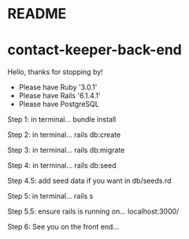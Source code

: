 # README
# contact-keeper-back-end
Hello, thanks for stopping by!

* Please have Ruby '3.0.1'
* Please have Rails '6.1.4.1'
* Please have PostgreSQL 

Step 1: in terminal...  bundle install

Step 2: in terminal... rails db:create

Step 3: in terminal... rails db:migrate

Step 4: in terminal... rails db:seed 

Step 4.5: add seed data if you want in db/seeds.rd

Step 5: in terminal... rails s

Step 5.5: ensure rails is running on... localhost:3000/

Step 6: See you on the front end...

